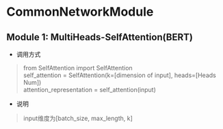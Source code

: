 # CommonNetworkModule

## Module 1: MultiHeads-SelfAttention(BERT)
* 调用方式
>from SelfAttention import SelfAttention  
>self_attention = SelfAttention(k=[dimension of input], heads=[Heads Num])  
>attention_representation = self_attention(input)
* 说明
> input维度为[batch_size, max_length, k]



